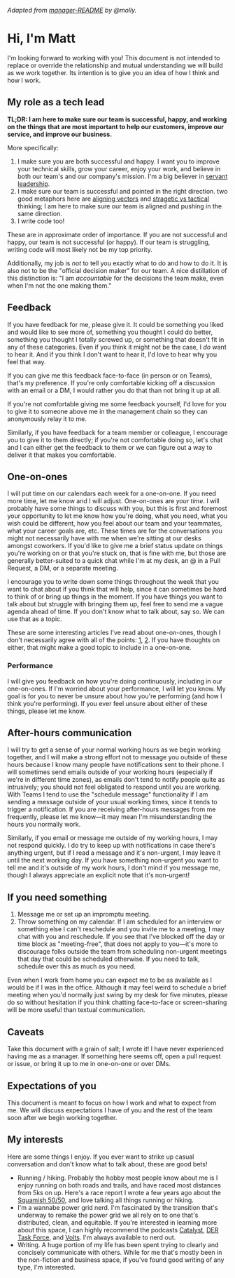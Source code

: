 _Adapted from [manager-README][original-readme] by @molly._

# Hi, I'm Matt

I'm looking forward to working with you! This document is not intended to replace or override the relationship and mutual understanding we will build as we work together. Its intention is to give you an idea of how I think and how I work.

## My role as a tech lead

**TL;DR: I am here to make sure our team is successful, happy, and working on the things that are most important to help our customers, improve our service, and improve our business.**

More specifically:

1. I make sure you are both successful and happy. I want you to improve your technical skills, grow your career, enjoy your work, and believe in both our team's and our company's mission. I'm a big believer in [servant leadership][servant-leadership].
2. I make sure our team is successful and pointed in the right direction. two good metaphors here are [aligning vectors][aligning-vectors] and [stragetic vs tactical][strategic-vs-tactical] thinking; I am here to make sure our team is aligned and pushing in the same direction.
3. I write code too!

These are in approximate order of importance. If you are not successful and happy, our team is not successful (or happy). If our team is struggling, writing code will most likely not be my top priority.

Additionally, my job is _not_ to tell you exactly what to do and how to do it. It is also not to be the "official decision maker" for our team. A nice distillation of this distinction is: "I am _accountable_ for the decisions the team make, even when I'm not the one making them."

## Feedback

If you have feedback for me, please give it. It could be something you liked and would like to see more of, something you thought I could do better, something you thought I totally screwed up, or something that doesn't fit in any of these categories. Even if you think it might not be the case, I _do_ want to hear it. And if you think I don't want to hear it, I'd love to hear why you feel that way.

If you can give me this feedback face-to-face (in person or on Teams), that's my preference. If you're only comfortable kicking off a discussion with an email or a DM, I would rather you do that than not bring it up at all.

If you're not comfortable giving me some feedback yourself, I'd love for you to give it to someone above me in the management chain so they can anonymously relay it to me.

Similarly, if you have feedback for a team member or colleague, I encourage you to give it to them directly; if you're not comfortable doing so, let's chat and I can either get the feedback to them or we can figure out a way to deliver it that makes you comfortable.

## One-on-ones

I will put time on our calendars each week for a one-on-one. If you need more time, let me know and I will adjust.
One-on-ones are _your time_. I will probably have some things to discuss with you, but this is first and foremost your opportunity to let me know how you're doing, what you need, what you wish could be different, how you feel about our team and your teammates, what your career goals are, etc. These times are for the conversations you might not necessarily have with me when we're sitting at our desks amongst coworkers. If you'd like to give me a brief status update on things you're working on or that you're stuck on, that is fine with me, but those are generally better-suited to a quick chat while I'm at my desk, an @ in a Pull Request, a DM, or a separate meeting.

I encourage you to write down some things throughout the week that you want to chat about if you think that will help, since it can sometimes be hard to think of or bring up things in the moment. If you have things you want to talk about but struggle with bringing them up, feel free to send me a vague agenda ahead of time. If you don't know what to talk about, say so. We can use that as a topic.

These are some interesting articles I've read about one-on-ones, though I don't necessarily agree with all of the points: [1][1-on-1-effective], [2][1-on-1-awkward]. If you have thoughts on either, that might make a good topic to include in a one-on-one.

### Performance

I will give you feedback on how you're doing continuously, including in our one-on-ones. If I'm worried about your performance, I will let you know. My goal is for you to never be unsure about how you're performing (and how I think you're performing). If you ever feel unsure about either of these things, please let me know.

## After-hours communication

I will try to get a sense of your normal working hours as we begin working together, and I will make a strong effort not to message you outside of these hours because I know many people have notifications sent to their phone. I will sometimes send emails outside of your working hours (especially if we're in different time zones), as emails don't tend to notify people quite as intrusively; you should not feel obligated to respond until you are working. With Teams I tend to use the "schedule message" functionality if I am sending a message outside of your usual working times, since it tends to trigger a notification. If you are receiving after-hours messages from me frequently, please let me know—it may mean I'm misunderstanding the hours you normally work.

Similarly, if you email or message me outside of my working hours, I may not respond quickly. I do try to keep up with notifications in case there's anything urgent, but if I read a message and it's non-urgent, I may leave it until the next working day. If you have something non-urgent you want to tell me and it's outside of my work hours, I don't mind if you message me, though I always appreciate an explicit note that it's non-urgent!

## If you need something

1. Message me or set up an impromptu meeting.
2. Throw something on my calendar. If I am scheduled for an interview or something else I can't reschedule and you invite me to a meeting, I may chat with you and reschedule. If you see that I've blocked off the day or time block as "meeting-free", that does not apply to you—it's more to discourage folks outside the team from scheduling non-urgent meetings that day that could be scheduled otherwise. If you need to talk, schedule over this as much as you need.

Even when I work from home you can expect me to be as available as I would be if I was in the office. Although it may feel weird to schedule a brief meeting when you'd normally just swing by my desk for five minutes, please do so without hesitation if you think chatting face-to-face or screen-sharing will be more useful than textual communication.

## Caveats

Take this document with a grain of salt; I wrote it! I have never experienced having me as a manager. If something here seems off, open a pull request or issue, or bring it up to me in one-on-one or over DMs.

## Expectations of you

This document is meant to focus on how I work and what to expect from me. We will discuss expectations I have of you and the rest of the team soon after we begin working together.

## My interests

Here are some things I enjoy. If you ever want to strike up casual conversation and don't know what to talk about, these are good bets!

* Running / hiking. Probably the hobby most people know about me is I enjoy running on both roads and trails, and have raced most distances from 5ks on up. Here's a race report I wrote a few years ago about the [Squamish 50/50][squamish-race-report], and love talking all things running or hiking.
* I'm a wannabe power grid nerd. I'm fascinated by the transition that's underway to remake the power grid we all rely on to one that's distributed, clean, and equitable. If you're interested in learning more about this space, I can highly recommend the podcasts [Catalyst][podcasts-catalyst], [DER Task Force][podcasts-der-task-force], and [Volts][podcasts-volts]. I'm always available to nerd out.
* Writing. A huge portion of my life has been spent trying to clearly and concisely communicate with others. While for me that's mostly been in the non-fiction and business space, if you've found good writing of any type, I'm interested.

[original-readme]: https://github.com/molly/manager-README
[servant-leadership]: https://www.forbes.com/sites/forbescoachescouncil/2020/03/11/traditional-leadership-vs-servant-leadership/?sh=4881a901451e
[aligning-vectors]: https://thinkgrowth.org/what-elon-musk-taught-me-about-growing-a-business-c2c173f5bff3
[strategic-vs-tactical]: https://www.clearpointstrategy.com/strategy-vs-tactics/
[1-on-1-effective]: https://getlighthouse.com/blog/effective-1-on-1-meetings/
[1-on-1-awkward]: https://medium.com/@mrabkin/the-art-of-the-awkward-1-1-f4e1dcbd1c5c
[squamish-race-report]: https://matt.kotsenas.com/posts/squamish-2017-race-report
[podcasts-catalyst]: https://www.canarymedia.com/podcasts/catalyst-with-shayle-kann
[podcasts-der-task-force]: https://dertaskforce.com/
[podcasts-volts]: https://www.volts.wtf/

